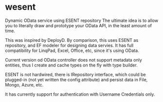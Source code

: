 # wesent
Dynamic OData service using ESENT repository
The ultimate idea is to allow you to literally draw and prototype your OData API, in the least amount of time.

This was inspired by DeployD.
By comparison, this uses ESENT as repository, and EF modeler for designing data servies.
It has full compatibility for LinqPad, Excel, Office, etc, since it's using OData.

Current version od OData controller does not support metadata only entities, 
thus I create and cache types on the fly with type builder.

ESENT is not hardwired, there is IRepository<T> interface, which 
could be plugged-in (not yet written the config attribute) and persist data in File, Mongo, Azure, etc.

It has currently support for authentication with Username Credentials only.
